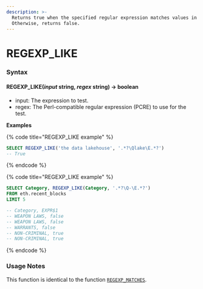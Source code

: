 ```yaml
---
description: >-
  Returns true when the specified regular expression matches values in a column.
  Otherwise, returns false.
---
```


# REGEXP\_LIKE

### Syntax <a href="#syntax" id="syntax"></a>

#### REGEXP\_LIKE(_input_ string, _regex_ string) → boolean <a href="#regexp_likeinput-string-regex-string--boolean" id="regexp_likeinput-string-regex-string--boolean"></a>

* input: The expression to test.
* regex: The Perl-compatible regular expression (PCRE) to use for the test.

**Examples**

{% code title="REGEXP_LIKE example" %}
```sql
SELECT REGEXP_LIKE('the data lakehouse', '.*?\Qlake\E.*?')
-- True
```
{% endcode %}

{% code title="REGEXP_LIKE example" %}
```sql
SELECT Category, REGEXP_LIKE(Category, '.*?\Q-\E.*?') 
FROM eth.recent_blocks 
LIMIT 5

-- Category, EXPR$1
-- WEAPON LAWS, false
-- WEAPON LAWS, false
-- WARRANTS, false
-- NON-CRIMINAL, true
-- NON-CRIMINAL, true
```
{% endcode %}

### Usage Notes <a href="#usage-notes" id="usage-notes"></a>

This function is identical to the function [`REGEXP_MATCHES`](regexp\_matches.md).
